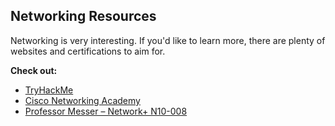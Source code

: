 ## Networking Resources

Networking is very interesting. If you'd like to learn more, there are plenty of websites and certifications to aim for.

**Check out:**

- [TryHackMe](https://tryhackme.com)
- [Cisco Networking Academy](https://www.netacad.com/)
- [Professor Messer – Network+ N10-008](https://www.professormesser.com/network-plus/n10-008/)

